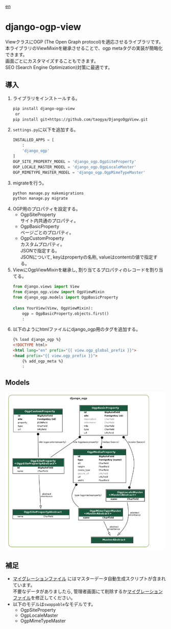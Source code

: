 [en](README_en.md)

# django-ogp-view
ViewクラスにOGP (The Open Graph protocol)を適応させるライブラリです。  
本ライブラリのViewMixinを継承させることで、ogp metaタグの実装が簡略化できます。  
画面ごとにカスタマイズすることもできます。  
SEO (Search Engine Optimization)対策に最適です。  

## 導入
1. ライブラリをインストールする。
    ```sh
    pip install django-ogp-view
     or
    pip install git+https://github.com/taogya/DjangoOgpView.git
    ```
1. `settings.py`に以下を追加する。
    ```python
    INSTALLED_APPS = [
        :
        'django_ogp'
    ]
    OGP_SITE_PROPERTY_MODEL = 'django_ogp.OgpSiteProperty'
    OGP_LOCALE_MASTER_MODEL = 'django_ogp.OgpLocaleMaster'
    OGP_MIMETYPE_MASTER_MODEL = 'django_ogp.OgpMimeTypeMaster'
    ```
1. migrateを行う。
    ```python
    python manage.py makemigrations
    python manage.py migrate
    ```
1. OGP用のプロパティを設定する。
    - OgpSiteProperty  
    サイト内共通のプロパティ。
    - OgpBasicProperty  
    ページごとのプロパティ。
    - OgpCustomProperty  
    カスタムプロパティ。  
    JSONで指定する。  
    JSONについて, keyはpropertyの名称, valueはcontentの値で指定する。  
1. ViewにOgpViewMixinを継承し, 割り当てるプロパティのレコードを割り当てる。
    ```python
    from django.views import View
    from django_ogp.view import OgpViewMixin
    from django_ogp.models import OgpBasicProperty

    class YourView(View, OgpViewMixin):
        ogp = OgpBasicProperty.objects.first()
        :
    ```
1. 以下のようにhtmlファイルにdjango_ogp用のタグを追加する。
    ```html
    {% load django_ogp %}
    <!DOCTYPE html>
    <html lang="en" prefix="{{ view.ogp_global_prefix }}">
    <head prefix="{{ view.ogp_prefix }}">
        {% add_ogp_meta %}
        :
    ```

## Models
![django_ogp_er_](/resources/django_ogp_er.png)

## 補足
- [マイグレーションファイル](django_ogp/migrations/0001_initial.py) にはマスターデータ自動生成スクリプトが含まれています。  
不要なデータがありましたら, 管理者画面にて削除するか[マイグレーションファイル](django_ogp/migrations/0001_initial.py)を修正してください。
- 以下のモデルは`swappable`なモデルです。
    - OgpSiteProperty
    - OgpLocaleMaster
    - OgpMimeTypeMaster
